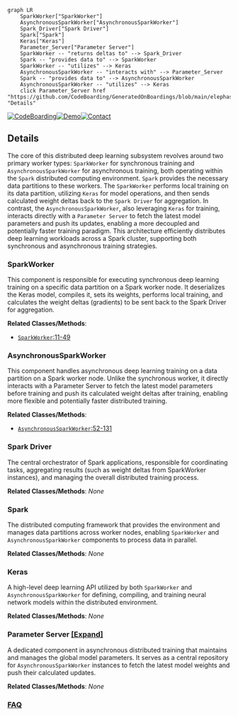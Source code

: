 ```mermaid
graph LR
    SparkWorker["SparkWorker"]
    AsynchronousSparkWorker["AsynchronousSparkWorker"]
    Spark_Driver["Spark Driver"]
    Spark["Spark"]
    Keras["Keras"]
    Parameter_Server["Parameter Server"]
    SparkWorker -- "returns deltas to" --> Spark_Driver
    Spark -- "provides data to" --> SparkWorker
    SparkWorker -- "utilizes" --> Keras
    AsynchronousSparkWorker -- "interacts with" --> Parameter_Server
    Spark -- "provides data to" --> AsynchronousSparkWorker
    AsynchronousSparkWorker -- "utilizes" --> Keras
    click Parameter_Server href "https://github.com/CodeBoarding/GeneratedOnBoardings/blob/main/elephas/Parameter_Server.md" "Details"
```

[![CodeBoarding](https://img.shields.io/badge/Generated%20by-CodeBoarding-9cf?style=flat-square)](https://github.com/CodeBoarding/GeneratedOnBoardings)[![Demo](https://img.shields.io/badge/Try%20our-Demo-blue?style=flat-square)](https://www.codeboarding.org/demo)[![Contact](https://img.shields.io/badge/Contact%20us%20-%20contact@codeboarding.org-lightgrey?style=flat-square)](mailto:contact@codeboarding.org)

## Details

The core of this distributed deep learning subsystem revolves around two primary worker types: `SparkWorker` for synchronous training and `AsynchronousSparkWorker` for asynchronous training, both operating within the `Spark` distributed computing environment. `Spark` provides the necessary data partitions to these workers. The `SparkWorker` performs local training on its data partition, utilizing `Keras` for model operations, and then sends calculated weight deltas back to the `Spark Driver` for aggregation. In contrast, the `AsynchronousSparkWorker`, also leveraging `Keras` for training, interacts directly with a `Parameter Server` to fetch the latest model parameters and push its updates, enabling a more decoupled and potentially faster training paradigm. This architecture efficiently distributes deep learning workloads across a Spark cluster, supporting both synchronous and asynchronous training strategies.

### SparkWorker
This component is responsible for executing synchronous deep learning training on a specific data partition on a Spark worker node. It deserializes the Keras model, compiles it, sets its weights, performs local training, and calculates the weight deltas (gradients) to be sent back to the Spark Driver for aggregation.


**Related Classes/Methods**:

- <a href="https://github.com/maxpumperla/elephas/blob/master/elephas/worker.py#L11-L49" target="_blank" rel="noopener noreferrer">`SparkWorker`:11-49</a>


### AsynchronousSparkWorker
This component handles asynchronous deep learning training on a data partition on a Spark worker node. Unlike the synchronous worker, it directly interacts with a Parameter Server to fetch the latest model parameters before training and push its calculated weight deltas after training, enabling more flexible and potentially faster distributed training.


**Related Classes/Methods**:

- <a href="https://github.com/maxpumperla/elephas/blob/master/elephas/worker.py#L52-L131" target="_blank" rel="noopener noreferrer">`AsynchronousSparkWorker`:52-131</a>


### Spark Driver
The central orchestrator of Spark applications, responsible for coordinating tasks, aggregating results (such as weight deltas from SparkWorker instances), and managing the overall distributed training process.


**Related Classes/Methods**: _None_

### Spark
The distributed computing framework that provides the environment and manages data partitions across worker nodes, enabling `SparkWorker` and `AsynchronousSparkWorker` components to process data in parallel.


**Related Classes/Methods**: _None_

### Keras
A high-level deep learning API utilized by both `SparkWorker` and `AsynchronousSparkWorker` for defining, compiling, and training neural network models within the distributed environment.


**Related Classes/Methods**: _None_

### Parameter Server [[Expand]](./Parameter_Server.md)
A dedicated component in asynchronous distributed training that maintains and manages the global model parameters. It serves as a central repository for `AsynchronousSparkWorker` instances to fetch the latest model weights and push their calculated updates.


**Related Classes/Methods**: _None_



### [FAQ](https://github.com/CodeBoarding/GeneratedOnBoardings/tree/main?tab=readme-ov-file#faq)